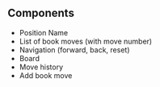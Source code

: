 ## Components

- Position Name
- List of book moves (with move number)
- Navigation (forward, back, reset)
- Board
- Move history
- Add book move
